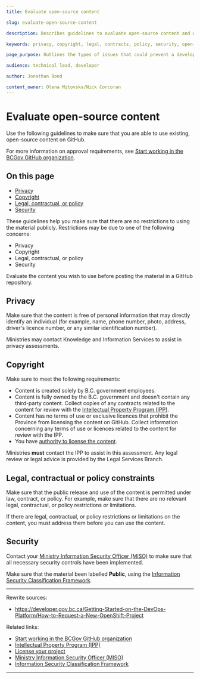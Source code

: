 ```yaml
---
title: Evaluate open-source content

slug: evaluate-open-source-content

description: Describes guidelines to evaluate open-source content and whether you can use it on GitHub.

keywords: privacy, copyright, legal, contracts, policy, security, open-source, licence, license, GitHub, repository

page_purpose: Outlines the types of issues that could prevent a developer from using open-source content in their project and gives information on how to evaluate the content.

audience: technical lead, developer

author: Jonathan Bond

content_owner: Olena Mitovska/Nick Corcoran
---
```


# Evaluate open-source content

Use the following guidelines to make sure that you are able to use existing, open-source content on GitHub.

For more information on approval requirements, see [Start working in the BCGov GitHub organization](./start-working-in-bcgov-github-organization.md).

## On this page
- [Privacy](#privacy)
- [Copyright](#copyright)
- [Legal, contractual, or policy](#legal-contractual-policy)
- [Security](#security)

These guidelines help you make sure that there are no restrictions to using the material publicly. Restrictions may be due to one of the following concerns:
- Privacy
- Copyright
- Legal, contractual, or policy
- Security

Evaluate the content you wish to use before posting the material in a GitHub repository.

<!--
There was originally talk of the material needed approval from a privacy minister or delegate? Is that still true?
-->

## Privacy<a name="privacy"></a>

Make sure that the content is free of personal information that may directly identify an individual (for example, name, phone number, photo, address, driver's licence number, or any similar identification number).

Ministries may contact Knowledge and Information Services to assist in privacy assessments.

## Copyright<a name="copyright"></a>
Make sure to meet the following requirements:
- Content is created solely by B.C. government employees.
- Content is fully owned by the B.C. government and doesn't contain any third-party content. Collect copies of any contracts related to the content for review with the [Intellectual Property Program (IPP)](https://www2.gov.bc.ca/gov/content/governments/services-for-government/policies-procedures/intellectual-property/intellectual-property-program).
- Content has no terms of use or exclusive licences that prohibit the Province from licensing the content on GitHub. Collect information concerning any terms of use or licences related to the content for review with the IPP.
- You have [authority to license the content](./license-your-project.md).

Ministries  **must**  contact the IPP to assist in this assessment. Any legal review or legal advice is provided by the Legal Services Branch.

## Legal, contractual or policy constraints<a name="legal-contractual-policy"></a>

Make sure that the public release and use of the content is permitted under law, contract, or policy. For example, make sure that there are no relevant legal, contractual, or policy restrictions or limitations.

If there are legal, contractual, or policy restrictions or limitations on the content, you must address them before you can use the content.

## Security<a name="security"></a>

Contact your [Ministry Information Security Officer (MISO)](https://www2.gov.bc.ca/gov/content/governments/services-for-government/policies-procedures/information-security-policy-and-guidelines/role-of-miso) to make sure that all necessary security controls have been implemented.

Make sure that the material been labelled **Public**, using the [Information Security Classification Framework](https://www2.gov.bc.ca/gov/content/governments/services-for-government/information-management-technology/information-security/information-security-classification).

---
Rewrite sources:
* https://developer.gov.bc.ca/Getting-Started-on-the-DevOps-Platform/How-to-Request-a-New-OpenShift-Project

Related links:
- [Start working in the BCGov GitHub organization](./start-working-in-bcgov-github-organization.md)
- [Intellectual Property Program (IPP)](https://www2.gov.bc.ca/gov/content/governments/services-for-government/policies-procedures/intellectual-property/intellectual-property-program)
- [License your project](./license-your-project.md)
- [Ministry Information Security Officer (MISO)](https://www2.gov.bc.ca/gov/content/governments/services-for-government/policies-procedures/information-security-policy-and-guidelines/role-of-miso)
- [Information Security Classification Framework](https://www2.gov.bc.ca/gov/content/governments/services-for-government/information-management-technology/information-security/information-security-classification)
---
